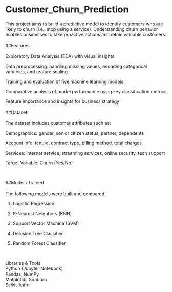 # Customer_Churn_Prediction

This project aims to build a predictive model to identify customers who are likely to churn (i.e., stop using a service). Understanding churn behavior enables businesses to take proactive actions and retain valuable customers.
<br><br>
##Features<br><br>
Exploratory Data Analysis (EDA) with visual insights<br>

Data preprocessing: handling missing values, encoding categorical variables, and feature scaling<br>

Training and evaluation of five machine learning models<br>

Comparative analysis of model performance using key classification metrics<br>

Feature importance and insights for business strategy<br>
<br>
##Dataset<br><br>
The dataset includes customer attributes such as:<br>

Demographics: gender, senior citizen status, partner, dependents<br>

Account Info: tenure, contract type, billing method, total charges<br>

Services: internet service, streaming services, online security, tech support<br>

Target Variable: Churn (Yes/No)<br>

<br>

##Models Trained<br><br>
The following models were built and compared:<br>

1. Logistic Regression<br>

2. K-Nearest Neighbors (KNN)<br>

3. Support Vector Machine (SVM)<br>

4. Decision Tree Classifier<br>

5. Random Forest Classifier<br>

<br>

Libraries & Tools<br>
Python (Jupyter Notebook)
<br>
Pandas, NumPy
<br>
Matplotlib, Seaborn
<br>
Scikit-learn

